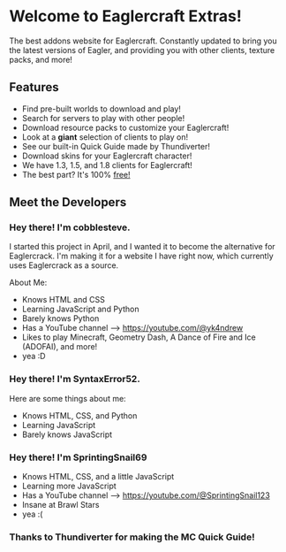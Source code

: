 # Welcome to Eaglercraft Extras!
The best addons website for Eaglercraft. Constantly updated to bring you the latest versions of Eagler, and providing you with other clients, texture packs, and more!

## Features
- Find pre-built worlds to download and play!
- Search for servers to play with other people!
- Download resource packs to customize your Eaglercraft!
- Look at a <b>giant</b> selection of clients to play on!
- See our built-in Quick Guide made by Thundiverter!
- Download skins for your Eaglercraft character!
- We have 1.3, 1.5, and 1.8 clients for Eaglercraft!
- The best part? It's 100% <u>free!</u>

## Meet the Developers

### Hey there! I'm cobblesteve.
I started this project in April, and I wanted it to become the alternative for Eaglercrack.
I'm making it for a website I have right now, which currently uses Eaglercrack as a source.

About Me:
- Knows HTML and CSS
- Learning JavaScript and Python
- Barely knows Python
- Has a YouTube channel --> https://youtube.com/@yk4ndrew
- Likes to play Minecraft, Geometry Dash, A Dance of Fire and Ice (ADOFAI), and more!
- yea :D

### Hey there! I'm SyntaxError52.

Here are some things about me:
- Knows HTML, CSS, and Python
- Learning JavaScript
- Barely knows JavaScript

### Hey there! I'm SprintingSnail69
- Knows HTML, CSS, and a little JavaScript
- Learning more JavaScript
- Has a YouTube channel --> https://youtube.com/@SprintingSnail123
- Insane at Brawl Stars
- yea :(

### Thanks to Thundiverter for making the MC Quick Guide!
